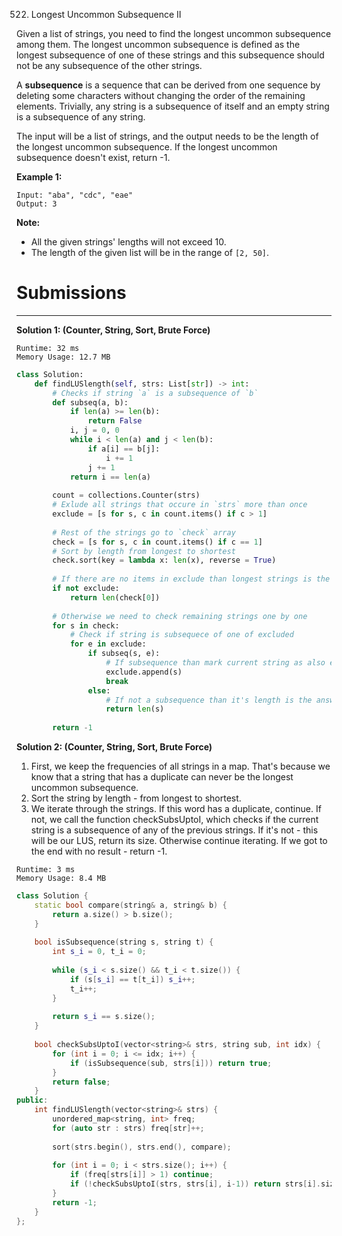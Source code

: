 522. Longest Uncommon Subsequence II

Given a list of strings, you need to find the longest uncommon subsequence among them. The longest uncommon subsequence is defined as the longest subsequence of one of these strings and this subsequence should not be any subsequence of the other strings.

A **subsequence** is a sequence that can be derived from one sequence by deleting some characters without changing the order of the remaining elements. Trivially, any string is a subsequence of itself and an empty string is a subsequence of any string.

The input will be a list of strings, and the output needs to be the length of the longest uncommon subsequence. If the longest uncommon subsequence doesn't exist, return -1.

**Example 1:**
```
Input: "aba", "cdc", "eae"
Output: 3
```

**Note:**

* All the given strings' lengths will not exceed 10.
* The length of the given list will be in the range of `[2, 50]`.

# Submissions
---
**Solution 1: (Counter, String, Sort, Brute Force)**
```
Runtime: 32 ms
Memory Usage: 12.7 MB
```
```python
class Solution:
    def findLUSlength(self, strs: List[str]) -> int:
        # Checks if string `a` is a subsequence of `b`
        def subseq(a, b):
            if len(a) >= len(b):
                return False
            i, j = 0, 0
            while i < len(a) and j < len(b):
                if a[i] == b[j]:
                    i += 1
                j += 1
            return i == len(a)
        
        count = collections.Counter(strs)
        # Exlude all strings that occure in `strs` more than once
        exclude = [s for s, c in count.items() if c > 1]
        
        # Rest of the strings go to `check` array
        check = [s for s, c in count.items() if c == 1]
        # Sort by length from longest to shortest
        check.sort(key = lambda x: len(x), reverse = True)
        
        # If there are no items in exclude than longest strings is the answer
        if not exclude:
            return len(check[0])
        
        # Otherwise we need to check remaining strings one by one
        for s in check:
            # Check if string is subsequece of one of excluded
            for e in exclude:
                if subseq(s, e):
                    # If subsequence than mark current string as also exluded and go to next one
                    exclude.append(s)
                    break
                else:
                    # If not a subsequence than it's length is the answer
                    return len(s)
        
        return -1
```

**Solution 2: (Counter, String, Sort, Brute Force)**

1. First, we keep the frequencies of all strings in a map. That's because we know that a string that has a duplicate can never be the longest uncommon subsequence.
1. Sort the string by length - from longest to shortest.
1. We iterate through the strings. If this word has a duplicate, continue.
  If not, we call the function checkSubsUptoI, which checks if the current string is a subsequence of any of the previous strings. 
  If it's not - this will be our LUS, return its size.
  Otherwise continue iterating.
  If we got to the end with no result - return -1.

```
Runtime: 3 ms
Memory Usage: 8.4 MB
```
```c++
class Solution {
    static bool compare(string& a, string& b) {
        return a.size() > b.size();
    }
    
    bool isSubsequence(string s, string t) {
        int s_i = 0, t_i = 0;
        
        while (s_i < s.size() && t_i < t.size()) {
            if (s[s_i] == t[t_i]) s_i++; 
            t_i++;
        }
        
        return s_i == s.size();
    }
    
    bool checkSubsUptoI(vector<string>& strs, string sub, int idx) {
        for (int i = 0; i <= idx; i++) {
            if (isSubsequence(sub, strs[i])) return true;
        }
        return false;
    }
public:
    int findLUSlength(vector<string>& strs) {
        unordered_map<string, int> freq;
        for (auto str : strs) freq[str]++;
        
        sort(strs.begin(), strs.end(), compare);
        
        for (int i = 0; i < strs.size(); i++) {
            if (freq[strs[i]] > 1) continue;
            if (!checkSubsUptoI(strs, strs[i], i-1)) return strs[i].size();
        }
        return -1;
    }
};
```
